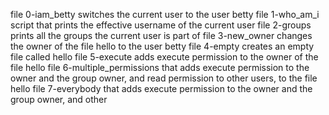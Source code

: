 file 0-iam_betty switches the current user to the user betty
file 1-who_am_i script that prints the effective username of the current user
file 2-groups prints all the groups the current user is part of
file 3-new_owner changes the owner of the file hello to the user betty
file 4-empty creates an empty file called hello
file 5-execute  adds execute permission to the owner of the file hello
file 6-multiple_permissions that adds execute permission to the owner and the group owner, and read permission to other users, to the file hello
file 7-everybody that adds execute permission to the owner and the group owner, and other
